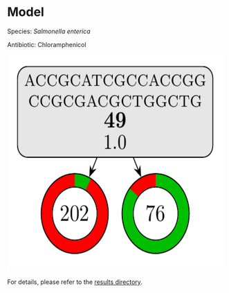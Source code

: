 
# Model

Species: *Salmonella enterica*

Antibiotic: Chloramphenicol

<img src="./model.png" width=500 height=500 />

For details, please refer to the [results directory](../../../../../results/cart_b/salmonella%20enterica/chloramphenicol/repeat_3/).


